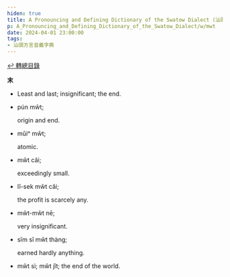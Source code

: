 ```yaml
---
hiden: true
title: A Pronouncing and Defining Dictionary of the Swatow Dialect (汕頭方言音義字典) / mwt
p: A_Pronouncing_and_Defining_Dictionary_of_the_Swatow_Dialect/w/mwt
date: 2024-04-01 23:00:00
tags: 
- 汕頭方言音義字典
---
```


[↩️ 轉總目錄](/A_Pronouncing_and_Defining_Dictionary_of_the_Swatow_Dialect)


**末**
- Least and last; insignificant; the end.

- pún mŵt;

  origin and end.

- mûiⁿ mŵt;

  atomic.

- mŵt căi;

  exceedingly small.

- lĭ-sek mŵt căi;

  the profit is scarcely any.

- mŵt-mŵt nē;

  very insignificant.

- sĭm sĭ mŵt thàng;

  earned hardly anything.

- mŵt sì; mŵt jît; the end of the world.